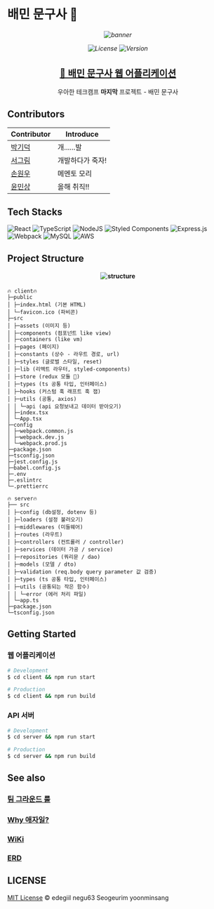 # 배민 문구사 🧸

<h6 align="center">

  <img alt="banner" src="https://user-images.githubusercontent.com/35324795/129211840-c90d2f8e-3c28-4d22-8edf-e6de6e4339f3.png">

![License](https://img.shields.io/badge/License-MIT-red)
![Version](https://img.shields.io/badge/Version-0.1.0-green)

</h6>

<h2 align="center">
  <a href="http://52.78.235.192">🎁 배민 문구사 웹 어플리케이션</a>
</h2>
  
<p align="center">우아한 테크캠프 <b>마지막</b> 프로젝트 - 배민 문구사</p>

## Contributors

| Contributor                              | Introduce        |
| ---------------------------------------- | ---------------- |
| [박기덕](https://github.com/edegiil)     | 개......발       |
| [서그림](https://github.com/Seogeurim)   | 개발하다가 죽자! |
| [손원우](https://github.com/negu63)      | 메멘토 모리      |
| [윤민상](https://github.com/yoonminsang) | 올해 취직!!      |

## Tech Stacks

![React](https://img.shields.io/badge/react-%2320232a.svg?style=for-the-badge&logo=react&logoColor=%2361DAFB)
![TypeScript](https://img.shields.io/badge/typescript-%23007ACC.svg?style=for-the-badge&logo=typescript&logoColor=white)
![NodeJS](https://img.shields.io/badge/node.js-%2343853D.svg?style=for-the-badge&logo=node.js&logoColor=white)
![Styled Components](https://img.shields.io/badge/styled--components-DB7093?style=for-the-badge&logo=styled-components&logoColor=white)
![Express.js](https://img.shields.io/badge/express.js-%23404d59.svg?style=for-the-badge&logo=express&logoColor=%2361DAFB)
![Webpack](https://img.shields.io/badge/webpack-%238DD6F9.svg?style=for-the-badge&logo=webpack&logoColor=black)
![MySQL](https://img.shields.io/badge/mysql-%2300f.svg?style=for-the-badge&logo=mysql&logoColor=white)
![AWS](https://img.shields.io/badge/AWS-%23FF9900.svg?style=for-the-badge&logo=amazon-aws&logoColor=white)

## Project Structure

<h4 align="center">

![structure](https://user-images.githubusercontent.com/35324795/129206538-29c3a985-7a0e-4427-a6c9-8391b3c53fc6.png)

</h3>

```
🔥 client🔥
├─public
│ ├─index.html (기본 HTML)
│ └─favicon.ico (파비콘)
├─src
│ ├─assets (이미지 등)
│ ├─components (컴포넌트 like view)
│ ├─containers (like vm)
│ ├─pages (페이지)
│ ├─constants (상수 - 라우트 경로, url)
│ ├─styles (글로벌 스타일, reset)
│ ├─lib (리액트 라우터, styled-components)
│ ├─store (redux 모듈 🦆)
│ ├─types (ts 공통 타입, 인터페이스)
│ ├─hooks (커스텀 훅 래프트 훅 잽)
│ ├─utils (공통, axios)
│ │ └─api (api 요청보내고 데이터 받아오기)
│ ├─index.tsx
│ └─App.tsx
├─config
│ ├─webpack.common.js
│ ├─webpack.dev.js
│ └─webpack.prod.js
├─package.json
├─tsconfig.json
├─jest.config.js
├─babel.config.js
├─.env
├─.eslintrc
└─.prettierrc

🔥 server🔥
├── src
│ ├─config (db설정, dotenv 등)
│ ├─loaders (설정 불러오기)
│ ├─middlewares (미들웨어)
│ ├─routes (라우트)
│ ├─controllers (컨트롤러 / controller)
│ ├─services (데이터 가공 / service)
│ ├─repositories (쿼리문 / dao)
│ ├─models (모델 / dto)
│ ├─validation (req.body query parameter 값 검증)
│ ├─types (ts 공통 타입, 인터페이스)
│ ├─utils (공통되는 작은 함수)
│ │ └─error (에러 처리 파일)
│ └─app.ts
├─package.json
└─tsconfig.json
```

## Getting Started

### 웹 어플리케이션

```bash
# Development
$ cd client && npm run start

# Production
$ cd client && npm run build
```

### API 서버

```bash
# Development
$ cd server && npm run start

# Production
$ cd server && npm run build
```

## See also

### [팀 그라운드 룰](https://github.com/woowa-techcamp-2021/store-2/wiki/RULE.-Team)

### [Why 애자일?](https://github.com/woowa-techcamp-2021/store-2/wiki/WHY.-Agile)

### [WiKi](https://github.com/woowa-techcamp-2021/store-2/wiki)

### [ERD](https://github.com/woowa-techcamp-2021/store-2/wiki/DOCS.-ERD)

## LICENSE

[MIT License](https://github.com/woowa-techcamp-2021/store-2/blob/main/LICENSE) © edegiil negu63 Seogeurim yoonminsang
